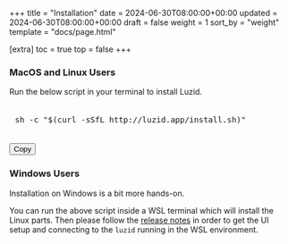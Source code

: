 +++
title = "Installation"
date = 2024-06-30T08:00:00+00:00
updated = 2024-06-30T08:00:00+00:00
draft = false
weight = 1
sort_by = "weight"
template = "docs/page.html"

[extra]
toc = true
top = false
+++

### MacOS and Linux Users

<html>
<style>
.pre {
  padding: 20px 10px;
  white-space: no-wrap;
  width: 620px;
}
</style>

Run the below script in your terminal to install Luzid.

<pre id="install-text" class="pre">
sh -c "$(curl -sSfL http://luzid.app/install.sh)"
</pre>

<button type="button" class="copy-btn btn btn-primary" data-clipboard-target="#install-text">
    Copy
</button>
<script>new ClipboardJS('.copy-btn');</script>
</html>

### Windows Users

Installation on Windows is a bit more hands-on.

You can run the above script inside a WSL terminal which will install the Linux parts.
Then please follow the [release notes](https://github.com/luzid-app/luzid-sdk/releases/tag/windows-v0.0.4) in order to get the
UI setup and connecting to the `luzid` running in the WSL environment.
